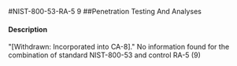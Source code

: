 #NIST-800-53-RA-5 9
##Penetration Testing And Analyses
#### Description
"[Withdrawn: Incorporated into CA-8]."
No information found for the combination of standard NIST-800-53 and control RA-5 (9)
